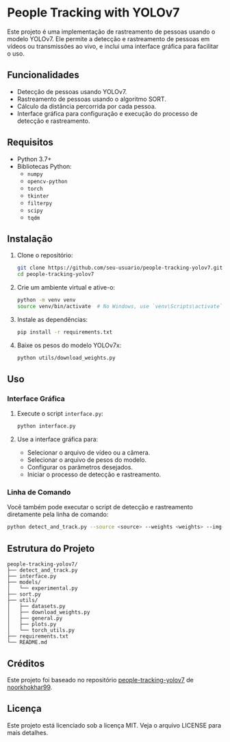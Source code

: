 # People Tracking with YOLOv7

Este projeto é uma implementação de rastreamento de pessoas usando o modelo YOLOv7. Ele permite a detecção e rastreamento de pessoas em vídeos ou transmissões ao vivo, e inclui uma interface gráfica para facilitar o uso.

## Funcionalidades

- Detecção de pessoas usando YOLOv7.
- Rastreamento de pessoas usando o algoritmo SORT.
- Cálculo da distância percorrida por cada pessoa.
- Interface gráfica para configuração e execução do processo de detecção e rastreamento.

## Requisitos

- Python 3.7+
- Bibliotecas Python:
    - `numpy`
    - `opencv-python`
    - `torch`
    - `tkinter`
    - `filterpy`
    - `scipy`
    - `tqdm`

## Instalação

1. Clone o repositório:

     ```sh
     git clone https://github.com/seu-usuario/people-tracking-yolov7.git
     cd people-tracking-yolov7
     ```

2. Crie um ambiente virtual e ative-o:

     ```sh
     python -m venv venv
     source venv/bin/activate  # No Windows, use `venv\Scripts\activate`
     ```

3. Instale as dependências:

     ```sh
     pip install -r requirements.txt
     ```

4. Baixe os pesos do modelo YOLOv7x:

     ```sh
     python utils/download_weights.py
     ```

## Uso

### Interface Gráfica

1. Execute o script `interface.py`:

     ```sh
     python interface.py
     ```

2. Use a interface gráfica para:
     - Selecionar o arquivo de vídeo ou a câmera.
     - Selecionar o arquivo de pesos do modelo.
     - Configurar os parâmetros desejados.
     - Iniciar o processo de detecção e rastreamento.

### Linha de Comando

Você também pode executar o script de detecção e rastreamento diretamente pela linha de comando:

```sh
python detect_and_track.py --source <source> --weights <weights> --img-size <img_size> --conf-thres <conf_thres> --iou-thres <iou_thres> --device <device> --view-img --save-txt --save-img --classes <classes> --agnostic-nms --augment
```

## Estrutura do Projeto

```plaintext
people-tracking-yolov7/
├── detect_and_track.py
├── interface.py
├── models/
│   └── experimental.py
├── sort.py
├── utils/
│   ├── datasets.py
│   ├── download_weights.py
│   ├── general.py
│   ├── plots.py
│   └── torch_utils.py
├── requirements.txt
└── README.md
```

## Créditos

Este projeto foi baseado no repositório [people-tracking-yolov7](https://github.com/noorkhokhar99/people-tracking-yolov7) de [noorkhokhar99](https://github.com/noorkhokhar99).

## Licença

Este projeto está licenciado sob a licença MIT. Veja o arquivo LICENSE para mais detalhes.
